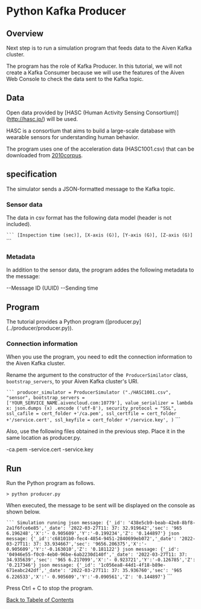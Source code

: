 # Python Kafka Producer


## Overview

Next step is to run a simulation program that feeds data to the Aiven Kafka cluster.

The program has the role of Kafka Producer. In this tutorial, we will not create a Kafka Consumer because we will use the features of the Aiven Web Console to check the data sent to the Kafka topic.

## Data

Open data provided by [HASC (Human Activity Sensing Consortium)] (http://hasc.jp/) will be used.

HASC is a consortium that aims to build a large-scale database with wearable sensors for understanding human behavior.

The program uses one of the acceleration data (HASC1001.csv) that can be downloaded from [2010corpus](http://hasc.jp/hc2010/HASC2010corpus/hasc2010corpus.html).

## specification

The simulator sends a JSON-formatted message to the Kafka topic.

### Sensor data

The data in csv format has the following data model (header is not included).

`` ```
[Inspection time (sec)], [X-axis (G)], [Y-axis (G)], [Z-axis (G)]
`` ```

### Metadata

In addition to the sensor data, the program addes the following metadata to the message:

--Message ID (UUID)
--Sending time

## Program

The tutorial provides a Python program ([producer.py] (../producer/producer.py)).

### Connection information

When you use the program, you need to edit the connection information to the Aiven Kafka cluster.

Rename the argument to the constructor of the` ProducerSimilator` class, `bootstrap_servers`,  to your Aiven Kafka cluster's URI.

`` ```
    producer_simulator = ProducerSimulator ("./HASC1001.csv",
                                     "sensor", bootstrap_servers = ['YOUR_SERVICE_NAME.aivencloud.com:10779'],
                                     value_serializer = lambda x: json.dumps (x) .encode ('utf-8'),
                                     security_protocol = "SSL",
                                     ssl_cafile = cert_folder +'/ca.pem',
                                     ssl_certfile = cert_folder +'/service.cert',
                                     ssl_keyfile = cert_folder +'/service.key',
                                    )
`` ```

Also, use the following files obtained in the previous step. Place it in the same location as producer.py.

-ca.pem
-service.cert
-service.key



## Run

Run the Python program as follows.

```
> python producer.py
```

When executed, the message to be sent will be displayed on the console as shown below.

`` ```
Simulation running
json message: {'_id': '438e5cb9-beab-42e8-8bf8-2a1f6fce6e85','_date': '2022-03-27T11: 37: 32.919642','sec': '965 6.196248','X':'- 0.905609','Y':'-0.199234','Z': '0.144897'}
json message: {'_id':'c68101b0-fec4-4854-9451-2840699eb072','_date': '2022-03-27T11: 37: 33.934667','sec': '9656.206375','X':'- 0.905609','Y':'-0.163010','Z': '0.181122'}
json message: {'_id': '04946e55-f0c0-4eb0-96be-6ab2230d140f','_date': '2022-03-27T11: 37: 34.935639','sec': '965 6.217099','X':'- 0.923721','Y':'-0.126785','Z': '0.217346'}
json message: {'_id': '1c056ea8-44d1-4f18-b89e-671eabc242df','_date': '2022-03-27T11: 37: 35.936760','sec': '965 6.226533','X':'- 0.905609','Y':'-0.090561','Z': '0.144897'}
`` ```


Press Ctrl + C to stop the program.


[Back to Tabele of Contents](./contents_en.md)
